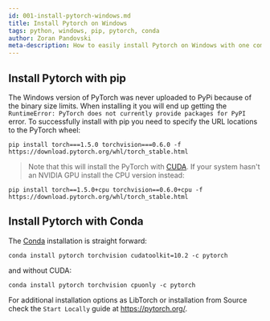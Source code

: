 ```yaml
---
id: 001-install-pytorch-windows.md
title: Install Pytorch on Windows
tags: python, windows, pip, pytorch, conda
author: Zoran Pandovski
meta-description: How to easily install Pytorch on Windows with one command
---
```


## Install Pytorch with pip

The Windows version of PyTorch was never uploaded to PyPi because of the binary size limits. 
When installing it you will end up getting the `RuntimeError: PyTorch does not currently provide packages for PyPI` error.
To successfully install with pip you need to specify the URL locations to the PyTorch wheel: 

```
pip install torch===1.5.0 torchvision===0.6.0 -f https://download.pytorch.org/whl/torch_stable.html

```
>Note that this will install the PyTorch with [CUDA](https://en.wikipedia.org/wiki/CUDA). If your system hasn't an NVIDIA GPU  install the CPU version instead:

```
pip install torch==1.5.0+cpu torchvision==0.6.0+cpu -f https://download.pytorch.org/whl/torch_stable.html
```

## Install Pytorch with Conda

The [Conda](https://docs.conda.io/en/latest/) installation is straight forward:

```
conda install pytorch torchvision cudatoolkit=10.2 -c pytorch
```

and without CUDA:

```
conda install pytorch torchvision cpuonly -c pytorch
```

For additional installation options as LibTorch or installation from Source check the `Start Locally` guide at https://pytorch.org/.
